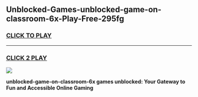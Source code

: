 
## Unblocked-Games-unblocked-game-on-classroom-6x-Play-Free-295fg
<h3>
<a href="https://premium76.site?title=unblocked-game-on-classroom-6x&ref=18A">CLICK TO PLAY</a></h3>
<hr>

<h3>
<a href="https://premium76.site?title=unblocked-game-on-classroom-6x&ref=18A">CLICK 2 PLAY</a>
  
</h3>

<a href="https://premium76.site?title=unblocked-game-on-classroom-6x&ref=18A"><img src="https://clearcache.store/games.png"></a>


**unblocked-game-on-classroom-6x games unblocked: Your Gateway to Fun and Accessible Online Gaming**
